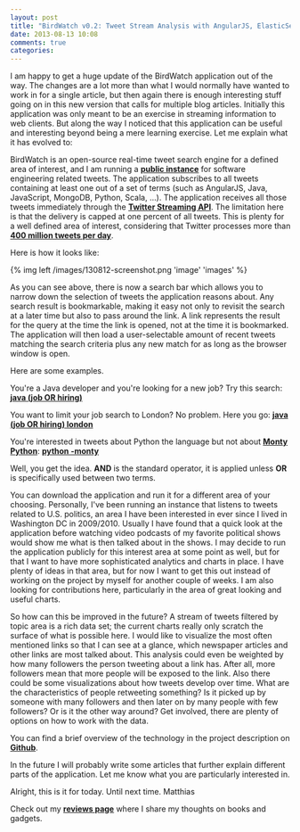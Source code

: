 ```yaml
---
layout: post
title: "BirdWatch v0.2: Tweet Stream Analysis with AngularJS, ElasticSearch and Play Framework"
date: 2013-08-13 10:08
comments: true
categories: 
---
```

I am happy to get a huge update of the BirdWatch application out of the way. The changes are a lot more than what I would normally have wanted to work in for a single article, but then again there is enough interesting stuff going on in this new version that calls for multiple blog articles. Initially this application was only meant to be an exercise in streaming information to web clients. But along the way I noticed that this application can be useful and interesting beyond being a mere learning exercise. Let me explain what it has evolved to:

<!-- more -->

BirdWatch is an open-source real-time tweet search engine for a defined area of interest, and  I am running a <a target="_blank" href="http://birdwatch.matthiasnehlsen.com"><strong>public instance</strong></a> for software engineering related tweets. The application subscribes to all tweets containing at least one out of a set of terms (such as AngularJS, Java, JavaScript, MongoDB, Python, Scala, …). The application receives all those tweets immediately through the **[Twitter Streaming API](https://dev.twitter.com/docs/streaming-apis)**. The limitation here is that the delivery is capped at one percent of all tweets. This is plenty for a well defined area of interest, considering that Twitter processes more than **[400 million tweets per day](http://articles.washingtonpost.com/2013-03-21/business/37889387_1_tweets-jack-dorsey-twitter)**.

Here is how it looks like:

{% img left /images/130812-screenshot.png 'image' 'images' %}

As you can see above, there is now a search bar which allows you to narrow down the selection of tweets the application reasons about. Any search result is bookmarkable, making it easy not only to revisit the search at a later time but also to pass around the link. A link represents the result for the query at the time the link is opened, not at the time it is bookmarked. The application will then load a user-selectable amount of recent tweets matching the search criteria plus any new match for as long as the browser window is open.

Here are some examples. 

You're a Java developer and you're looking for a new job? Try this search: <a target="_blank" href="http://birdwatch.matthiasnehlsen.com/#/(job%20OR%20hiring)%20java"><strong>java (job OR hiring)</strong></a>

You want to limit your job search to London? No problem. Here you go: <a target="_blank" href="http://birdwatch.matthiasnehlsen.com/#/(job%20OR%20hiring)%20java"><strong>java (job OR hiring) london</strong></a>

You're interested in tweets about Python the language but not about <a target="_blank" href="http://www.youtube.com/watch?v=kQFKtI6gn9Y&list=TLbNXOyfwTL14"><strong>Monty Python</strong></a>: <a target="_blank" href="http://birdwatch.matthiasnehlsen.com/#/python%20-monty"><strong>python -monty</strong></a>

Well, you get the idea. **AND** is the standard operator, it is applied unless **OR** is specifically used between two terms. 

You can download the application and run it for a different area of your choosing. Personally, I've been running an instance that listens to tweets related to U.S. politics, an area I have been interested in ever since I lived in Washington DC in 2009/2010. Usually I have found that a quick look at the application before  watching video podcasts of my favorite political shows would show me what is then talked about in the shows. I may decide to run the application publicly for this interest area at some point as well, but for that I want to have more sophisticated analytics and charts in place. I have plenty of ideas in that area, but for now I want to get this out instead of working on the project by myself for another couple of weeks. I am also looking for contributions here, particularly in the area of great looking and useful charts. 

So how can this be improved in the future? A stream of tweets filtered by topic area is a rich data set; the current charts really only scratch the surface of what is possible here. I would like to visualize the most often mentioned links so that I can see at a glance, which newspaper articles and other links are most talked about. This analysis could even be weighted by how many followers the person tweeting about a link has. After all, more followers mean that more people will be exposed to the link. Also there could be some visualizations about how tweets develop over time. What are the characteristics of people retweeting something? Is it picked up by someone with many followers and then later on by many people with few followers? Or is it the other way around? Get involved, there are plenty of options on how to work with the data. 

You can find a brief overview of the technology in the project description on <a target="_blank" href="https://github.com/matthiasn/BirdWatch"><strong>Github</strong></a>. 

In the future I will probably write some articles that further explain different parts of the application. Let me know what you are particularly interested in.

Alright, this is it for today. Until next time.
Matthias

Check out my **[reviews page](/reviews)** where I share my thoughts on books and gadgets.
